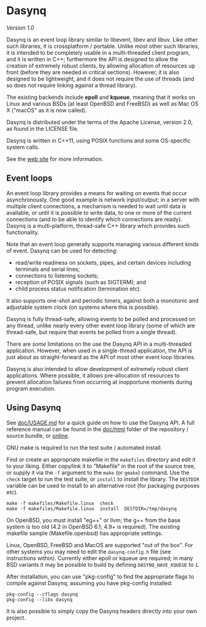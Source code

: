 # Dasynq

_Version 1.0_

Dasynq is an event loop library similar to libevent, libev and libuv. Like other such libraries, it is
crossplatform / portable. Unlike most other such libraries, it is intended to be completely usable in
a multi-threaded client program, and it is written in C++; furthermore the API is designed to allow
the creation of extremely robust clients, by allowing allocation of resources up front (before they
are needed in critical sections). However, it is also designed to be lightweight, and it does not
require the use of threads (and so does not require linking against a thread library).

The existing backends include **epoll** and **kqueue**, meaning that it works on Linux and various
BSDs (at least OpenBSD and FreeBSD) as well as Mac OS X ("macOS" as it is now called).

Dasynq is distributed under the terms of the Apache License, version 2.0, as found in the LICENSE file.

Dasynq is written in C++11, using POSIX functions and some OS-specific system calls.

See the [web site](http://davmac.org/projects/dasynq/) for more information.


## Event loops

An event loop library provides a means for waiting on events that occur asynchronously. One good
example is network input/output; in a server with multiple client connections, a mechanism is needed to
wait until data is available, or until it is possible to write data, to one or more of the current
connections (and to be able to identify _which_ connections are ready). Dasynq is a multi-platform,
thread-safe C++ library which provides such functionality.

Note that an event loop generally supports managing various different kinds of event. Dasynq can be used
for detecting:
- read/write readiness on sockets, pipes, and certain devices including terminals and serial lines;
- connections to listening sockets;
- reception of POSIX signals (such as SIGTERM); and
- child process status notification (termination etc).

It also supports one-shot and periodic timers, against both a monotonic and adjustable system clock
(on systems where this is possible).

Dasynq is fully thread-safe, allowing events to be polled and processed on any thread, unlike nearly
every other event loop library (some of which are thread-safe, but require that events be polled
from a single thread).

There are _some_ limitations on the use the Dasynq API in a multi-threaded application. However,
when used in a single-thread application, the API is just about as straight-forward as the API of most
other event loop libraries.

Dasynq is also intended to allow development of extremely robust client applications. Where possible, it
allows pre-allocation of resources to prevent allocation failures from occurring at inopportune moments
during program execution.


## Using Dasynq

See [doc/USAGE.md](doc/USAGE.md) for a quick guide on how to use the Dasynq API. A full reference manual
can be found in the [doc/html](doc/html) folder of the repository / source bundle, or
[online](http://davmac.org/projects/dasynq/doc/).

GNU make is required to run the test suite / automated install.

Find or create an appropriate makefile in the `makefiles` directory and edit it to your liking.
Either copy/link it to "Makefile" in the root of the source tree, or supply it via the `-f` argument to
the `make` (or `gmake`) command. Use the `check` target to run the test suite, or `install` to install
the library. The `DESTDIR` variable can be used to install to an alternative root (for packaging purposes
etc).

    make -f makefiles/Makefile.linux  check
    make -f makefiles/Makefile.linux  install  DESTDIR=/tmp/dasynq

On OpenBSD, you must install "eg++" or llvm; the g++ from the base system is too old (4.2 in OpenBSD 6.1;
4.9+ is required). The existing makefile sample (Makefile.openbsd) has appropriate settings.

Linux, OpenBSD, FreeBSD and MacOS are supported "out of the box". For other systems you may need to edit
the `dasynq-config.h` file (see instructions within). Currently either epoll or kqueue are required; in
many BSD variants it may be possible to build by defining `DASYNQ_HAVE_KQUEUE` to `1`.

After installation, you can use "pkg-config" to find the appropriate flags to compile against Dasynq,
assuming you have pkg-config installed:

    pkg-config --cflags dasynq
    pkg-config --libs dasynq

It is also possible to simply copy the Dasynq headers directly into your own project.

